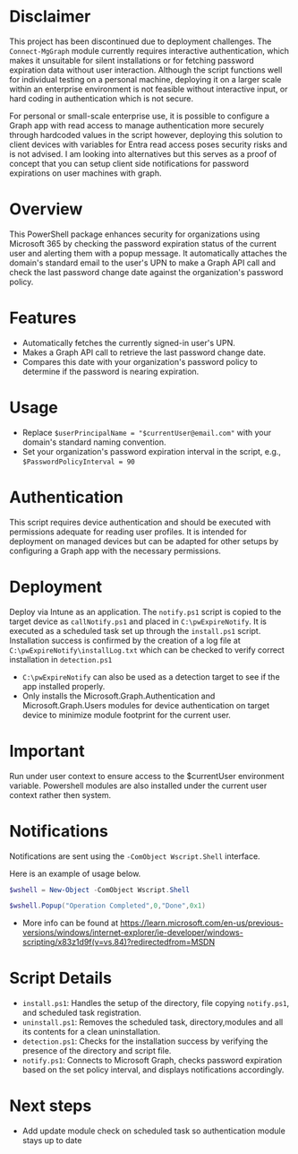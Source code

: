 # Disclaimer
This project has been discontinued due to deployment challenges. The `Connect-MgGraph` module currently requires interactive authentication, which makes it unsuitable for silent installations or for fetching password expiration data without user interaction. Although the script functions well for individual testing on a personal machine, deploying it on a larger scale within an enterprise environment is not feasible without interactive input, or hard coding in authentication which is not secure. 

For personal or small-scale enterprise use, it is possible to configure a Graph app with read access to manage authentication more securely through hardcoded values in the script however, deploying this solution to client devices with variables for Entra read access poses security risks and is not advised. I am looking into alternatives but this serves as a proof of concept that you can setup client side notifications for password expirations on user machines with graph. 


# Overview
This PowerShell package enhances security for organizations using Microsoft 365 by checking the password expiration status of the current user and alerting them with a popup message. It automatically attaches the domain's standard email to the user's UPN to make a Graph API call and check the last password change date against the organization's password policy. 

# Features
- Automatically fetches the currently signed-in user's UPN.
- Makes a Graph API call to retrieve the last password change date.
- Compares this date with your organization's password policy to determine if the password is nearing expiration.

# Usage
- Replace `$userPrincipalName = "$currentUser@email.com"` with your domain's standard naming convention. 
- Set your organization's password expiration interval in the script, e.g., `$PasswordPolicyInterval = 90`

# Authentication
This script requires device authentication and should be executed with permissions adequate for reading user profiles. It is intended for deployment on managed devices but can be adapted for other setups by configuring a Graph app with the necessary permissions.


# Deployment 
Deploy via Intune as an application. The `notify.ps1` script is copied to the target device as `callNotify.ps1` and placed in `C:\pwExpireNotify`. It is executed as a scheduled task set up through the `install.ps1` script. Installation success is confirmed by the creation of a log file at `C:\pwExpireNotify\installLog.txt` which can be checked to verify correct installation in `detection.ps1`

- `C:\pwExpireNotify` can also be used as a detection target to see if the app installed properly. 
- Only installs the Microsoft.Graph.Authentication and Microsoft.Graph.Users modules for device authentication on target device to minimize module footprint for the current user.



# Important
Run under user context to ensure access to the $currentUser environment variable. Powershell modules are also installed under the current user context rather then system. 


# Notifications 
Notifications are sent using the `-ComObject Wscript.Shell` interface.

Here is an example of usage below.

```powershell
$wshell = New-Object -ComObject Wscript.Shell

$wshell.Popup("Operation Completed",0,"Done",0x1)
```

- More info can be found at 
https://learn.microsoft.com/en-us/previous-versions/windows/internet-explorer/ie-developer/windows-scripting/x83z1d9f(v=vs.84)?redirectedfrom=MSDN



# Script Details

- `install.ps1`: Handles the setup of the directory, file copying `notify.ps1`, and scheduled task registration.
- `uninstall.ps1`: Removes the scheduled task, directory,modules and all its contents for a clean uninstallation.
- `detection.ps1`: Checks for the installation success by verifying the presence of the directory and script file.
- `notify.ps1`: Connects to Microsoft Graph, checks password expiration based on the set policy interval, and displays notifications accordingly.

# Next steps
- Add update module check on scheduled task so authentication module stays up to date
